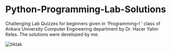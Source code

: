 # Python-Programming-Lab-Solutions
Challenging Lab Quizzes for beginners given in 'Programming-I ' class of Ankara University Computer Engineering department by Dr. Hacer Yalim Keles.
The solutions were developed by me.

![tiktak](https://github.com/sefasarac/Python-Programming-Lab-Solutions/assets/70567964/360a3ced-2311-407c-9a8c-85e8c008a79c)
